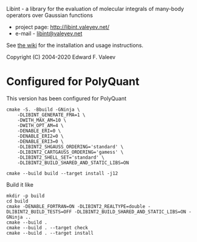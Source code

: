 Libint - a library for the evaluation of molecular integrals of many-body operators over Gaussian functions

- project page: http://libint.valeyev.net/
- e-mail - libint@valeyev.net

See [the wiki](https://github.com/evaleev/libint/wiki) for the installation and usage instructions.

Copyright (C) 2004-2020 Edward F. Valeev


# Configured for PolyQuant

This version has been configured for PolyQuant
```
cmake -S. -Bbuild -GNinja \
    -DLIBINT_GENERATE_FMA=1 \
    -DWITH_MAX_AM=10 \
    -DWITH_OPT_AM=4 \
    -DENABLE_ERI=0 \
    -DENABLE_ERI2=0 \
    -DENABLE_ERI3=0 \
    -DLIBINT2_SHGAUSS_ORDERING='standard' \
    -DLIBINT2_CARTGAUSS_ORDERING='gamess' \
    -DLIBINT2_SHELL_SET='standard' \
    -DLIBINT2_BUILD_SHARED_AND_STATIC_LIBS=ON

cmake --build build --target install -j12
```

Build it like
```
mkdir -p build
cd build
cmake -DENABLE_FORTRAN=ON -DLIBINT2_REALTYPE=double -DLIBINT2_BUILD_TESTS=OFF -DLIBINT2_BUILD_SHARED_AND_STATIC_LIBS=ON -GNinja ..
cmake --build .
cmake --build . --target check
cmake --build . --target install
```
